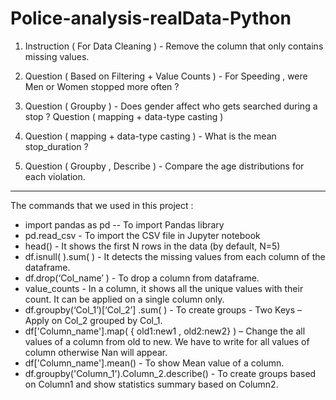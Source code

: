 # Police-analysis-realData-Python


 1) Instruction ( For Data Cleaning ) - Remove the column that only contains missing values.

2) Question ( Based on Filtering + Value Counts ) - For Speeding , were Men or Women stopped more often ? 

3) Question ( Groupby ) - Does gender affect who gets searched during a stop ?
Question ( mapping + data-type casting )

4) Question ( mapping + data-type casting ) - What is the mean stop_duration ?

 5) Question ( Groupby , Describe ) - Compare the age distributions for each violation.
 
 -----------------------------------------------------------------------------------------------------------------------------------------
 
 The commands that we used in this project :

* import pandas as pd -- To import Pandas library
* pd.read_csv - To import the CSV file in Jupyter notebook
* head() - It shows the first N rows in the data (by default, N=5)
* df.isnull( ).sum( ) - It detects the missing values from each column of the dataframe.
* df.drop(‘Col_name’ )   - To drop a column from dataframe.
* value_counts - In a column, it shows all the unique values with their count. It can be applied on a single column only.
* df.groupby(‘Col_1’)[‘Col_2’] .sum( ) - To create groups - Two Keys – Apply on Col_2 grouped by Col_1.
* df['Column_name'].map( { old1:new1 , old2:new2} ) – Change the all values of a column from old to new. We have to write for all values of column otherwise Nan will appear.
* df['Column_name'].mean() - To show Mean value of a column.
* df.groupby('Column_1').Column_2.describe() - To create groups based on Column1 and show statistics summary based on Column2.





